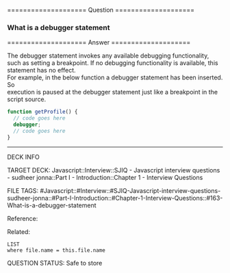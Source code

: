==================== Question ====================  

### What is a debugger statement  

==================== Answer ====================  

The debugger statement invokes any available debugging functionality, such as
setting a breakpoint. If no debugging functionality is available, this statement
has no effect.  
For example, in the below function a debugger statement has been inserted. So  
execution is paused at the debugger statement just like a breakpoint in the
script source.

```javascript
function getProfile() {
  // code goes here
  debugger;
  // code goes here
}
```

---

DECK INFO

TARGET DECK: Javascript::Interview::SJIQ - Javascript interview questions -
sudheer jonna::Part I - Introduction::Chapter 1 - Interview Questions

FILE TAGS:
#Javascript::#Interview::#SJIQ-Javascript-interview-questions-sudheer-jonna::#Part-I-Introduction::#Chapter-1-Interview-Questions::#163-What-is-a-debugger-statement

Reference:

Related:

```dataview
LIST
where file.name = this.file.name
```

QUESTION STATUS: Safe to store
